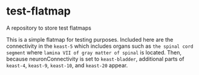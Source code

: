 # test-flatmap

A repository to store test flatmaps

This is a simple flatmap for testing purposes. Included here are the connectivity in the `keast-5` which includes organs such as `the spinal cord segment` where `lamina VII of gray matter of spinal` is located. Then, because neuronConnectivity is set to `keast-bladder`, additional parts of `keast-4`, `keast-9`, `keast-10`, and `keast-20` appear.
